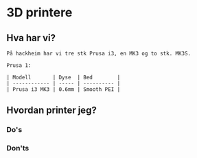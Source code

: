 # 3D printere

## Hva har vi?

	På hackheim har vi tre stk Prusa i3, en MK3 og to stk. MK3S.

	Prusa 1:
	
	| Modell       | Dyse  | Bed        |
	| ------------ | ----- | ---------- |
	| Prusa i3 MK3 | 0.6mm | Smooth PEI |

## Hvordan printer jeg?

### Do's
### Don'ts
